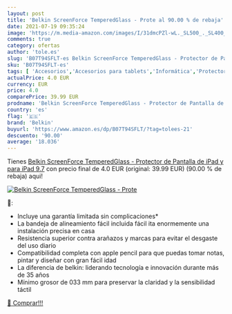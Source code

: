 ```yaml
---
layout: post
title: 'Belkin ScreenForce TemperedGlass - Prote al 90.00 % de rebaja'
date: 2021-07-19 09:35:24
image: 'https://m.media-amazon.com/images/I/31dmcPZl-wL._SL500_._SL400_.jpg'
comments: true
category: ofertas
author: 'tole.es'
slug: 'B07T94SFLT-es Belkin ScreenForce TemperedGlass - Protector de Pantalla...'
sku: 'B07T94SFLT-es'
tags: [ 'Accesorios','Accesorios para tablets','Informática','Protectores de pantalla para tablets','belkin','ipad', ]
actualPrice: 4.0 EUR
currency: EUR
price: 4.0
comparePrice: 39.99 EUR
prodname: 'Belkin ScreenForce TemperedGlass - Protector de Pantalla de iPad y para iPad 9.7'
country: 'es'
flag: '🇪🇸'
brand: 'Belkin'
buyurl: 'https://www.amazon.es/dp/B07T94SFLT/?tag=tolees-21'
descuento: '90.00'
average: '18.036'
---
```


Tienes [Belkin ScreenForce TemperedGlass - Protector de Pantalla de iPad y para iPad 9.7](https://www.amazon.es/dp/B07T94SFLT/?tag=tolees-21) con precio final de  4.0 EUR (original: 39.99 EUR) (90.00 %  de rebaja) aqui!

[![Belkin ScreenForce TemperedGlass - Prote](https://m.media-amazon.com/images/I/31dmcPZl-wL._SL500_._SL400_.jpg)](https://www.amazon.es/dp/B07T94SFLT/?tag=tolees-21)

🔎:

- Incluye una garantía limitada sin complicaciones*
- La bandeja de alineamiento fácil incluida fácil ita enormemente una instalación precisa en casa
- Resistencia superior contra arañazos y marcas para evitar el desgaste del uso diario
- Compatibilidad completa con apple pencil para que puedas tomar notas, pintar y diseñar con gran fácil idad
- La diferencia de belkin: liderando tecnología e innovación durante más de 35 años
- Mínimo grosor de 033 mm para preservar la claridad y la sensibilidad táctil

[🛒 Comprar!!!](https://www.amazon.es/dp/B07T94SFLT/?tag=tolees-21)
